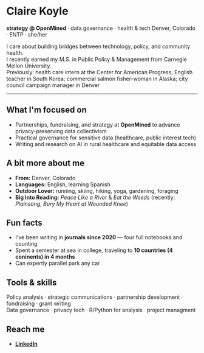 # Claire Koyle

**strategy @ OpenMined** · data governance · health & tech
Denver, Colorado · ENTP · she/her

I care about building bridges between technology, policy, and community health.  
I recently earned my M.S. in Public Policy & Management from Carnegie Mellon University.  
Previously: health care intern at the Center for American Progress; English teacher in South Korea; commercial salmon fisher-woman in Alaska; city council campaign manager in Denver

---

## What I'm focused on
- Partnerships, fundraising, and strategy at **OpenMined** to advance privacy-preserving data collectivism  
- Practical governance for sensitive data (healthcare, public interest tech)  
- Writing and research on AI in rural healthcare and equitable data access

## A bit more about me
- **From:** Denver, Colorado  
- **Languages:** English, learning Spanish  
- **Outdoor Lover:** running, skiing, hiking, yoga, gardening, foraging  
- **Big Into Reading:** *Peace Like a River* & *Eat the Weeds* (recently: *Plainsong*, *Bury My Heart at Wounded Knee*)

## Fun facts
- I've been writing in **journals since 2020** — four full notebooks and counting
- Spent a semester at sea in college, traveling to **10 countries (4 coninents) in 4 months**
- Can expertly parallel park any car

## Tools & skills
Policy analysis · strategic communications · partnership development · fundraising · grant writing  
Data governance · privacy tech · R/Python for analysis · project managment 

## Reach me
- **[LinkedIn](https://www.linkedin.com/in/claire-koyle/)**   
